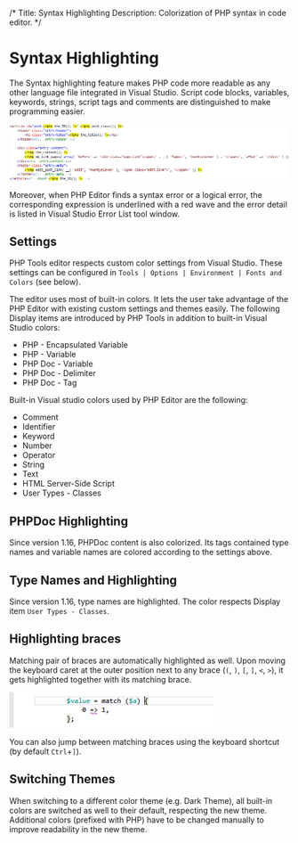 /*
Title: Syntax Highlighting
Description: Colorization of PHP syntax in code editor.
*/

# Syntax Highlighting

The Syntax highlighting feature makes PHP code more readable as any other language file integrated in Visual Studio. Script code blocks, variables, keywords, strings, script tags and comments are distinguished to make programming easier.

![PHP/HTML syntax highlighting](imgs/php-highlighting.png "PHP/HTML syntax highlighting.")

Moreover, when PHP Editor finds a syntax error or a logical error, the corresponding expression is underlined with a red wave and the error detail is listed in Visual Studio Error List tool window.

## Settings

PHP Tools editor respects custom color settings from Visual Studio. These settings can be configured in `Tools | Options | Environment | Fonts and Colors` (see below).

The editor uses most of built-in colors. It lets the user take advantage of the PHP Editor with existing custom settings and themes easily. The following Display items are introduced by PHP Tools in addition to built-in Visual Studio colors:

- PHP - Encapsulated Variable
- PHP - Variable
- PHP Doc - Variable
- PHP Doc - Delimiter
- PHP Doc - Tag

Built-in Visual studio colors used by PHP Editor are the following:

- Comment
- Identifier
- Keyword
- Number
- Operator
- String
- Text
- HTML Server-Side Script
- User Types - Classes

## PHPDoc Highlighting

Since version 1.16, PHPDoc content is also colorized. Its tags contained type names and variable names are colored according to the settings above.

## Type Names and Highlighting

Since version 1.16, type names are highlighted. The color respects Display item `User Types - Classes`.

## Highlighting braces

Matching pair of braces are automatically highlighted as well. Upon moving the keyboard caret at the outer position next to any brace (`(`, `)`, `[`, `]`, `<`, `>`), it gets highlighted together with its matching brace.

![PHP brace highlighting](imgs/highlight-braces.png)

You can also jump between matching braces using the keyboard shortcut (by default `Ctrl`+`]`).

## Switching Themes

When switching to a different color theme (e.g. Dark Theme), all built-in colors are switched as well to their default, respecting the new theme. Additional colors (prefixed with PHP) have to be changed manually to improve readability in the new theme.